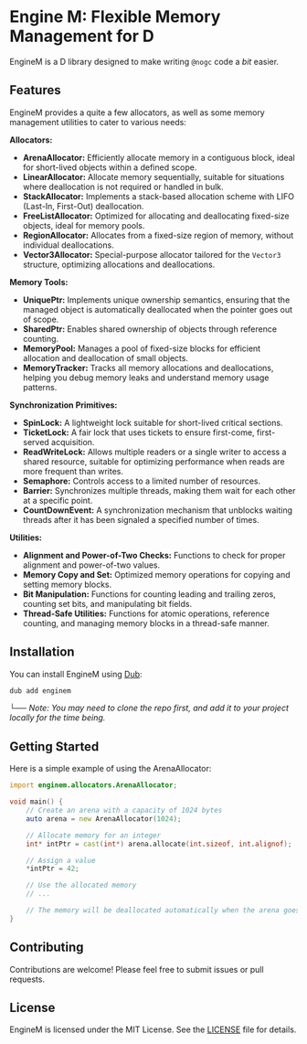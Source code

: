# Engine M: Flexible Memory Management for D

EngineM is a D library designed to make writing `@nogc` code a _bit_ easier. 

## Features

EngineM provides a quite a few allocators, as well as some memory management utilities to cater to various needs:

**Allocators:**

- **ArenaAllocator:** Efficiently allocate memory in a contiguous block, ideal for short-lived objects within a defined scope.
- **LinearAllocator:** Allocate memory sequentially, suitable for situations where deallocation is not required or handled in bulk.
- **StackAllocator:** Implements a stack-based allocation scheme with LIFO (Last-In, First-Out) deallocation.
- **FreeListAllocator:** Optimized for allocating and deallocating fixed-size objects, ideal for memory pools.
- **RegionAllocator:** Allocates from a fixed-size region of memory, without individual deallocations.
- **Vector3Allocator:** Special-purpose allocator tailored for the `Vector3` structure, optimizing allocations and deallocations.

**Memory Tools:**

- **UniquePtr:** Implements unique ownership semantics, ensuring that the managed object is automatically deallocated when the pointer goes out of scope.
- **SharedPtr:** Enables shared ownership of objects through reference counting.
- **MemoryPool:** Manages a pool of fixed-size blocks for efficient allocation and deallocation of small objects.
- **MemoryTracker:** Tracks all memory allocations and deallocations, helping you debug memory leaks and understand memory usage patterns.

**Synchronization Primitives:**

- **SpinLock:**  A lightweight lock suitable for short-lived critical sections.
- **TicketLock:** A fair lock that uses tickets to ensure first-come, first-served acquisition.
- **ReadWriteLock:** Allows multiple readers or a single writer to access a shared resource, suitable for optimizing performance when reads are more frequent than writes.
- **Semaphore:** Controls access to a limited number of resources.
- **Barrier:**  Synchronizes multiple threads, making them wait for each other at a specific point.
- **CountDownEvent:** A synchronization mechanism that unblocks waiting threads after it has been signaled a specified number of times.

**Utilities:**

- **Alignment and Power-of-Two Checks:** Functions to check for proper alignment and power-of-two values.
- **Memory Copy and Set:** Optimized memory operations for copying and setting memory blocks.
- **Bit Manipulation:**  Functions for counting leading and trailing zeros, counting set bits, and manipulating bit fields.
- **Thread-Safe Utilities:** Functions for atomic operations, reference counting, and managing memory blocks in a thread-safe manner.

## Installation

You can install EngineM using [Dub](https://code.dlang.org/getting_started#package-manager):

```bash
dub add enginem
```
└── _Note: You may need to clone the repo first, and add it to your project locally for the time being._

## Getting Started

Here is a simple example of using the ArenaAllocator:

```d
import enginem.allocators.ArenaAllocator;

void main() {
    // Create an arena with a capacity of 1024 bytes
    auto arena = new ArenaAllocator(1024);

    // Allocate memory for an integer
    int* intPtr = cast(int*) arena.allocate(int.sizeof, int.alignof);

    // Assign a value
    *intPtr = 42;

    // Use the allocated memory
    // ...

    // The memory will be deallocated automatically when the arena goes out of scope
}
```

## Contributing

Contributions are welcome! Please feel free to submit issues or pull requests.

## License

EngineM is licensed under the MIT License. See the [LICENSE](LICENSE) file for details.
